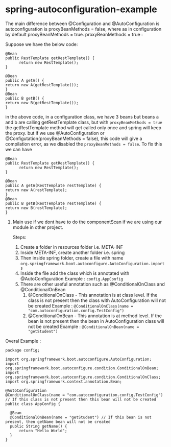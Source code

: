 # spring-autoconfiguration-example

The main difference between @Configuration and @AutoConfiguration is autoconfiguration is proxyBeanMethods = false, where as in configuration by default proxyBeanMethods = true.
proxyBeanMethods = true :

Suppose we have the below code:

```
@Bean
public RestTemplate getRestTemplate() {
      return new RestTemplate();
}

@Bean
public A getA() {
return new A(getRestTemplate());
}
@Bean
public B getB() {
return new B(getRestTemplate());
}
```
in the above code, in a configuration class, we have 3 beans but beans a and b are calling getRestTemplate class, but with ``` proxyBeanMethods = true ``` the getRestTemplate method will get called only once and spring will keep the proxy.
but if we use @AutoConfiguration or @Configutation(proxyBeanMethods = false), this code will give a compilation error, as we disabled the ``` proxyBeanMethods = false ```. To fix this we can have

```
@Bean
public RestTemplate getRestTemplate() {
      return new RestTemplate();
}

@Bean
public A getA(RestTemplate restTemplate) {
return new A(restTemplate);
}
@Bean
public B getB(RestTemplate restTemplate) {
return new B(restTemplate);
}

```

1. Main use if we dont have to do the componentScan if we are using our module in other project.

   Steps:
   1. Create a folder in resources folder i.e. META-INF
   2. Inside META-INF, create another folder i.e. spring
   3. Then inside spring folder, create a file with name `org.springframework.boot.autoconfigure.AutoConfiguration.imports`
   4. Inside the file add the class which is annotated with @AutoConfiguration
      Example :
      `config.AppConfig`
   5. There are other useful annotation such as @ConditionalOnClass and @ConditionalOnBean
        1. @ConditionalOnClass - This annotation is at class level. If the class is not present then the class with AutoConfiguration will not be created
           Example : `@ConditionalOnClass(name = "com.autoconfiguration.config.TestConfig")`
        3. @ConditionalOnBean - This annotation is at method level. If the bean is not present then the bean in AutoConfiguration class will not be created
           Example : `@ConditionalOnBean(name = "getStudent")`


  Overal Example : 

  ```
  package config;

import org.springframework.boot.autoconfigure.AutoConfiguration;
import org.springframework.boot.autoconfigure.condition.ConditionalOnBean;
import org.springframework.boot.autoconfigure.condition.ConditionalOnClass;
import org.springframework.context.annotation.Bean;

@AutoConfiguration
@ConditionalOnClass(name = "com.autoconfiguration.config.TestConfig")
// If this class is not present then this bean will not be created
public class AppConfig {

    @Bean
    @ConditionalOnBean(name = "getStudent") // If this bean is not present, then getName bean will not be created
    public String getName() {
        return "Hello World";
    }
}
  ```
